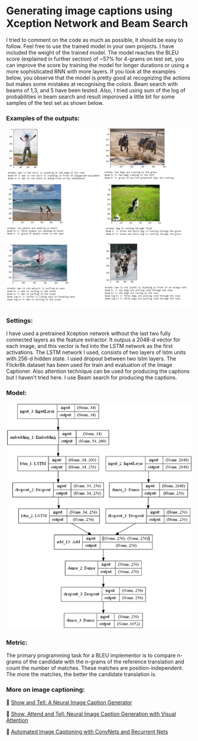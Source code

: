 # Generating image captions using Xception Network and Beam Search

I tried to comment on the code as much as possible, it should be easy to follow. Feel free to use the trained model in your own projects. I have included the weight of the trained model. The model reaches the BLEU score (explained in further section) of ~57% for 4-grams on test set, you can improve the score by training the model for longer durations or using a more sophisticated RNN with more layers. If you look at the examples below, you observe that the model is pretty good at recognizing the actions but makes some mistakes at recognising the colors. Beam search with beams of 1,3, and 5 have been tested. Also, I tried using sum of the log of probabilities in beam search and result imporoved a little bit for some samples of the test set as shown below.

### Examples of the outputs:

![](results.jpg)

### Settings:

I have used a pretrained Xception network without the last two fully connected layers as the feature extractor. It outpus a 2048-d vector for each image, and this vector is fed into the LSTM network as the first activations. The LSTM network I used, consists of two layers of lstm units with 256-d hidden state. I used dropout between two lstm layers. The Flickr8k dataset has been used for train and evaluation of the Image Captioner.  Also attention technique can be used for producing the captions but I haven't tried here. I use Beam search for producing the captions.

### Model: 

![](model-final.png)

### Metric:

The primary programming task for a BLEU implementor is to compare n-grams of the candidate with the n-grams of the reference translation and count the number of matches. These matches are position-independent. The more the matches, the better the candidate translation is.

### More on image captioning:

:notebook: [Show and Tell: A Neural Image Caption Generator](https://arxiv.org/abs/1411.4555)

:notebook: [Show, Attend and Tell: Neural Image Caption Generation with Visual Attention](https://arxiv.org/abs/1502.03044)

:notebook: [Automated Image Captioning with ConvNets and Recurrent Nets](https://cs.stanford.edu/people/karpathy/sfmltalk.pdf)
